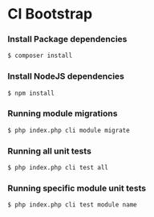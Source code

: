 # CI Bootstrap

### Install Package dependencies

```sh
$ composer install
```

### Install NodeJS dependencies

```sh
$ npm install
```

### Running module migrations

```sh
$ php index.php cli module migrate
```

### Running all unit tests

```sh
$ php index.php cli test all
```

### Running specific module unit tests

```sh
$ php index.php cli test module name
```
